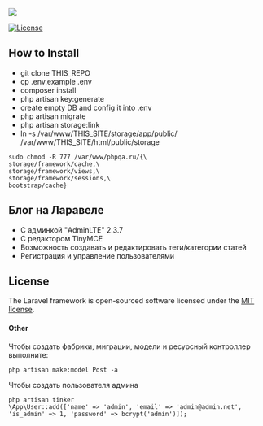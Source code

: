 <p><img src="https://laravel.com/assets/img/components/logo-laravel.svg"></p>

<p>

<a href="https://packagist.org/packages/laravel/framework"><img src="https://poser.pugx.org/laravel/framework/license.svg" alt="License"></a>
</p>  

## How to Install

- git clone THIS_REPO
- cp .env.example .env
- composer install
- php artisan key:generate
- create empty DB and config it into .env
- php artisan migrate
- php artisan storage:link
- ln -s /var/www/THIS_SITE/storage/app/public/ /var/www/THIS_SITE/html/public/storage

```
sudo chmod -R 777 /var/www/phpqa.ru/{\
storage/framework/cache,\
storage/framework/views,\
storage/framework/sessions,\
bootstrap/cache}
```

## Блог на Ларавеле

- С админкой "AdminLTE" 2.3.7
- С редактором TinyMCE
- Возможность создавать и редактировать теги/категории статей
- Регистрация и управление пользователями


## License

The Laravel framework is open-sourced software licensed under the [MIT license](https://opensource.org/licenses/MIT).


#### Other
Чтобы создать фабрики, миграции, модели и ресурсный контроллер выполните:
```
php artisan make:model Post -a
```
Чтобы создать пользователя админа
```
php artisan tinker
\App\User::add(['name' => 'admin', 'email' => 'admin@admin.net', 'is_admin' => 1, 'password' => bcrypt('admin')]);
```
